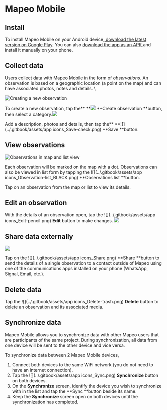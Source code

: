 # Mapeo Mobile

## Install

To install Mapeo Mobile on your Android device,[ download the latest version on Google Play​](https://play.google.com/store/apps/details?id=com.mapeo\&hl=en\_US). ​You can also [download the app as an APK ](https://apk.mapeo.app/latest/)and install it manually on your phone. ​

## Collect data

Users collect data with Mapeo Mobile in the form of _observations_. An observation is based on a geographic location (a point on the map) and can have associated photos, notes and details. \


![Creating a new observation](../../.gitbook/assets/mm-homescreen-and-categories.png)

To create a new observation, tap the** **![](../.gitbook/assets/create\_observation.png) **Create observation **button, then select a category.![](../../.gitbook/assets/mm-observation-add-details.png)

Add a description, photos and details, then tap the** **![](../.gitbook/assets/app icons\_Save-check.png) **Save **button.

## View observations

![Observations in map and list view](../../.gitbook/assets/mm-view-obs-map-list.png)

Each observation will be marked on the map with a dot. Observations can also be viewed in list form by tapping the ![](../.gitbook/assets/app icons\_Observation-list\_BLACK.png) **Observations list **button.

Tap on an observation from the map or list to view its details.&#x20;

## Edit an observation

With the details of an observation open, tap the ![](../.gitbook/assets/app icons\_Edit-pencil.png) **Edit** button to make changes. ![](../../.gitbook/assets/mm-edit-obs-icon.png)

## Share data externally

![](../../.gitbook/assets/mm-observation-view.png)

Tap on the ![](../.gitbook/assets/app icons\_Share.png) **Share **button to send the details of a single observation to a contact outside of Mapeo using one of the communications apps installed on your phone (WhatsApp, Signal, Email, etc.).

## Delete data

Tap the ![](../.gitbook/assets/app icons\_Delete-trash.png) **Delete** button to delete an observation and its associated media.

## Synchronize data

Mapeo Mobile allows you to synchronize data with other Mapeo users that are participants of the same project. During synchronization, all data from one device will be sent to the other device and vice versa.

To synchronize data between 2 Mapeo Mobile devices,

1. Connect both devices to the same WiFi network (you do not need to have an internet connection).
2. Tap the ![](../.gitbook/assets/app icons\_Sync.png) **Synchronize** button on both devices.
3. On the **Synchronize** screen, identify the device you wish to synchronize with in the list and tap the **Sync **button beside its name.
4. Keep the **Synchronize** screen open on both devices until the synchronization has completed.
